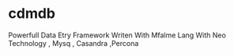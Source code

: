 # cdmdb
Powerfull Data Etry Framework Writen With Mfalme Lang With Neo Technology , Mysq , Casandra ,Percona 
